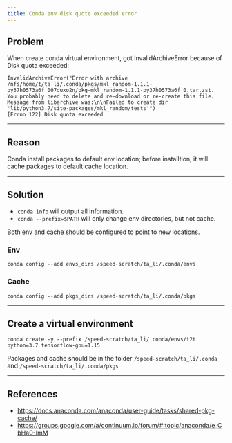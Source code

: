 ```yaml
---
title: Conda env disk quote exceeded error
---
```


<!--more-->
## Problem
When create conda virtual environment, got InvalidArchiveError because of Disk quota exceeded:

```
InvalidArchiveError("Error with archive /nfs/home/t/ta_li/.conda/pkgs/mkl_random-1.1.1-py37h0573a6f_007duxo2n/pkg-mkl_random-1.1.1-py37h0573a6f_0.tar.zst.  You probably need to delete and re-download or re-create this file.  Message from libarchive was:\n\nFailed to create dir 'lib/python3.7/site-packages/mkl_random/tests'")
[Errno 122] Disk quota exceeded
```

---

## Reason
Conda install packages to default env location; before installtion, it will cache packages to default cache location.

---

## Solution

- `conda info` will output all information.
- `conda --prefix=$PATH` will only change env directories, but not cache.

Both env and cache should be configured to point to new locations.

### Env

`conda config --add envs_dirs /speed-scratch/ta_li/.conda/envs`

### Cache

`conda config --add pkgs_dirs /speed-scratch/ta_li/.conda/pkgs`


---

## Create a virtual environment

`conda create -y --prefix /speed-scratch/ta_li/.conda/envs/t2t python=3.7 tensorflow-gpu=1.15`

Packages and cache should be in the folder `/speed-scratch/ta_li/.conda` and `/speed-scratch/ta_li/.conda/pkgs`


---

## References

- https://docs.anaconda.com/anaconda/user-guide/tasks/shared-pkg-cache/
- https://groups.google.com/a/continuum.io/forum/#!topic/anaconda/e_CbHa0-ImM